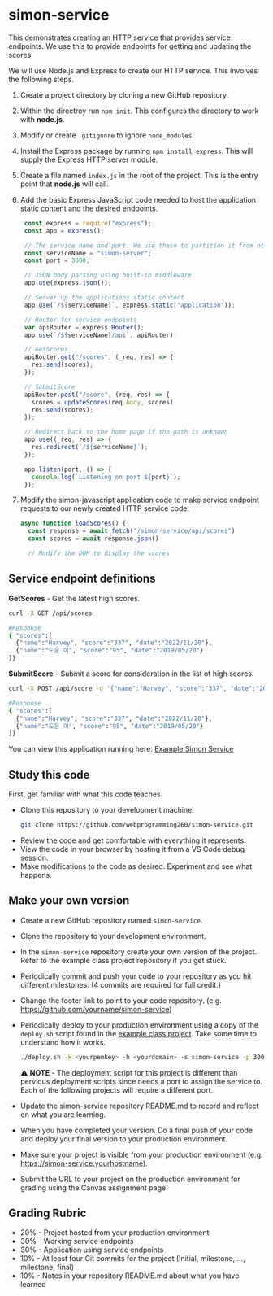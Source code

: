 # simon-service

This demonstrates creating an HTTP service that provides service endpoints. We use this to provide endpoints for getting and updating the scores.

We will use Node.js and Express to create our HTTP service. This involves the following steps.

1. Create a project directory by cloning a new GitHub repository.
1. Within the directroy run `npm init`. This configures the directory to work with **node.js**.
1. Modify or create `.gitignore` to ignore `node_modules`.
1. Install the Express package by running `npm install express`. This will supply the Express HTTP server module.
1. Create a file named `index.js` in the root of the project. This is the entry point that **node.js** will call.
1. Add the basic Express JavaScript code needed to host the application static content and the desired endpoints.

   ```Javascript
    const express = require("express");
    const app = express();

    // The service name and port. We use these to partition it from other running services when running in the production environment.
    const serviceName = "simon-server";
    const port = 3000;

    // JSON body parsing using built-in middleware
    app.use(express.json());

    // Server up the applications static content
    app.use(`/${serviceName}`, express.static("application"));

    // Router for service endpoints
    var apiRouter = express.Router();
    app.use(`/${serviceName}/api`, apiRouter);

    // GetScores
    apiRouter.get("/scores", (_req, res) => {
      res.send(scores);
    });

    // SubmitScore
    apiRouter.post("/score", (req, res) => {
      scores = updateScores(req.body, scores);
      res.send(scores);
    });

    // Redirect back to the home page if the path is unknown
    app.use((_req, res) => {
      res.redirect(`/${serviceName}`);
    });

    app.listen(port, () => {
      console.log(`Listening on port ${port}`);
    });
   ```

1. Modify the simon-javascript application code to make service endpoint requests to our newly created HTTP service code.

   ```Javascript
   async function loadScores() {
     const response = await fetch("/simon-service/api/scores")
     const scores = await response.json()

     // Modify the DOM to display the scores
   ```

## Service endpoint definitions

**GetScores** - Get the latest high scores.

```sh
curl -X GET /api/scores

#Response
{ "scores":[
  {"name":"Harvey", "score":"337", "date":"2022/11/20"},
  {"name":"도윤 이", "score":"95", "date":"2019/05/20"}
]}
```

**SubmitScore** - Submit a score for consideration in the list of high scores.

```sh
curl -X POST /api/score -d '{"name":"Harvey", "score":"337", "date":"2022/11/20"}'

#Response
{ "scores":[
  {"name":"Harvey", "score":"337", "date":"2022/11/20"},
  {"name":"도윤 이", "score":"95", "date":"2019/05/20"}
]}
```

You can view this application running here: [Example Simon Service](https://demo.cs260.click/simon-service)

## Study this code

First, get familiar with what this code teaches.

- Clone this repository to your development machine.
  ```sh
  git clone https://github.com/webprogramming260/simon-service.git
  ```
- Review the code and get comfortable with everything it represents.
- View the code in your browser by hosting it from a VS Code debug session.
- Make modifications to the code as desired. Experiment and see what happens.

## Make your own version

- Create a new GitHub repository named `simon-service`.
- Clone the repository to your development environment.
- In the `simon-service` repository create your own version of the project. Refer to the example class project repository if you get stuck.
- Periodically commit and push your code to your repository as you hit different milestones. (4 commits are required for full credit.)
- Change the footer link to point to your code repository. (e.g. https://github.com/yourname/simon-service)
- Periodically deploy to your production environment using a copy of the `deploy.sh` script found in the [example class project](https://github.com/webprogramming260/simon-service/blob/main/deploy.sh). Take some time to understand how it works.

  ```sh
  ./deploy.sh -k <yourpemkey> -h <yourdomain> -s simon-service -p 3000
  ```

  ⚠ **NOTE** - The deployment script for this project is different than pervious deployment scripts since needs a port to assign the service to. Each of the following projects will require a different port.

- Update the simon-service repository README.md to record and reflect on what you are learning.
- When you have completed your version. Do a final push of your code and deploy your final version to your production environment.
- Make sure your project is visible from your production environment (e.g. https://simon-service.yourhostname).
- Submit the URL to your project on the production environment for grading using the Canvas assignment page.

## Grading Rubric

- 20% - Project hosted from your production environment
- 30% - Working service endpoints
- 30% - Application using service endpoints
- 10% - At least four Git commits for the project (Initial, milestone, ..., milestone, final)
- 10% - Notes in your repository README.md about what you have learned
